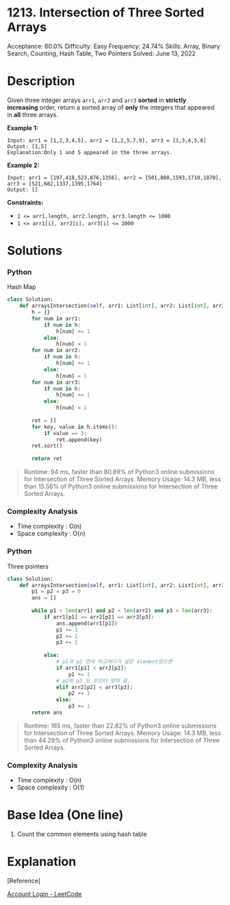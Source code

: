 # 1213. Intersection of Three Sorted Arrays

Acceptance: 80.0%
Difficulty: Easy
Frequency: 24.74%
Skills: Array, Binary Search, Counting, Hash Table, Two Pointers
Solved: June 13, 2022

# Description

Given three integer arrays `arr1`, `arr2` and `arr3` **sorted** in **strictly increasing** order, return a sorted array of **only** the integers that appeared in **all** three arrays.

**Example 1:**

```
Input: arr1 = [1,2,3,4,5], arr2 = [1,2,5,7,9], arr3 = [1,3,4,5,8]
Output: [1,5]
Explanation:Only 1 and 5 appeared in the three arrays.

```

**Example 2:**

```
Input: arr1 = [197,418,523,876,1356], arr2 = [501,880,1593,1710,1870], arr3 = [521,682,1337,1395,1764]
Output: []

```

**Constraints:**

- `1 <= arr1.length, arr2.length, arr3.length <= 1000`
- `1 <= arr1[i], arr2[i], arr3[i] <= 2000`

# Solutions

### Python

Hash Map

```python
class Solution:
    def arraysIntersection(self, arr1: List[int], arr2: List[int], arr3: List[int]) -> List[int]:
        h = {}
        for num in arr1:
            if num in h:
                h[num] += 1
            else:
                h[num] = 1
        for num in arr2:
            if num in h:
                h[num] += 1
            else:
                h[num] = 1
        for num in arr3:
            if num in h:
                h[num] += 1
            else:
                h[num] = 1
                
        ret = []
        for key, value in h.items():
            if value == 3:
                ret.append(key)
        ret.sort()
        
        return ret
```

> Runtime: 94 ms, faster than 80.69% of Python3 online submissions for Intersection of Three Sorted Arrays.
Memory Usage: 14.3 MB, less than 15.56% of Python3 online submissions for Intersection of Three Sorted Arrays.
> 

### Complexity Analysis

- Time complexity : O(n)
- Space complexity : O(n)

### Python

Three pointers

```python
class Solution:
    def arraysIntersection(self, arr1: List[int], arr2: List[int], arr3: List[int]) -> List[int]:
        p1 = p2 = p3 = 0
        ans = []
        
        while p1 < len(arr1) and p2 < len(arr2) and p3 < len(arr3):
            if arr1[p1] == arr2[p2] == arr3[p3]:
                ans.append(arr1[p1])
                p1 += 1
                p2 += 1
                p3 += 1
            
            else:
                # p1과 p2 먼저 비교하다가 같은 element있으면
                if arr1[p1] < arr2[p2]:
                    p1 += 1
                # p2와 p3 도 포인터 맞춰 줌.
                elif arr2[p2] < arr3[p3]:
                    p2 += 1
                else:
                    p3 += 1
        return ans
```

> Runtime: 165 ms, faster than 22.82% of Python3 online submissions for Intersection of Three Sorted Arrays.
Memory Usage: 14.3 MB, less than 44.29% of Python3 online submissions for Intersection of Three Sorted Arrays.
> 

### Complexity Analysis

- Time complexity : O(n)
- Space complexity : O(1)

# Base Idea (One line)

1. Count the common elements using hash table

# Explanation

[Reference]

[Account Login - LeetCode](https://leetcode.com/problems/intersection-of-three-sorted-arrays/solution/)